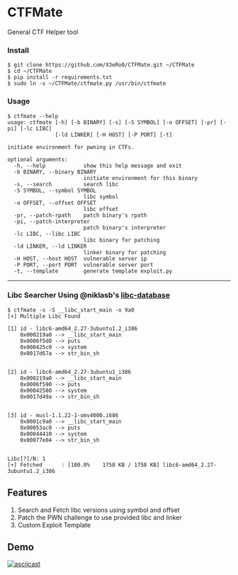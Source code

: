 # CTFMate
General CTF Helper tool

### Install
```
$ git clone https://github.com/X3eRo0/CTFMate.git ~/CTFMate
$ cd ~/CTFMate
$ pip install -r requirements.txt
$ sudo ln -s ~/CTFMate/ctfmate.py /usr/bin/ctfmate
```

### Usage

```
$ ctfmate --help
usage: ctfmate [-h] [-b BINARY] [-s] [-S SYMBOL] [-o OFFSET] [-pr] [-pi] [-lc LIBC]
               [-ld LINKER] [-H HOST] [-P PORT] [-t]

initiate environment for pwning in CTFs.

optional arguments:
  -h, --help            show this help message and exit
  -b BINARY, --binary BINARY
                        initiate environment for this binary
  -s, --search          search libc
  -S SYMBOL, --symbol SYMBOL
                        libc symbol
  -o OFFSET, --offset OFFSET
                        libc offset
  -pr, --patch-rpath    patch binary's rpath
  -pi, --patch-interpreter
                        patch binary's interpreter
  -lc LIBC, --libc LIBC
                        libc binary for patching
  -ld LINKER, --ld LINKER
                        linker binary for patching
  -H HOST, --host HOST  vulnerable server ip
  -P PORT, --port PORT  vulnerable server port
  -t, --template        generate template exploit.py

```
---
### Libc Searcher Using @niklasb's [libc-database](https://github.com/niklasb/libc-database)
```
$ ctfmate -s -S __libc_start_main -o 9a0
[+] Multiple Libc Found

[1] id - libc6-amd64_2.27-3ubuntu1.2_i386
    0x000219a0 --> __libc_start_main
    0x0006f5d0 --> puts
    0x000425c0 --> system
    0x0017d67a --> str_bin_sh


[2] id - libc6-amd64_2.27-3ubuntu1_i386
    0x000219a0 --> __libc_start_main
    0x0006f590 --> puts
    0x00042580 --> system
    0x0017d49a --> str_bin_sh


[3] id - musl-1.1.22-1-omv4000.i686
    0x0001c9a0 --> __libc_start_main
    0x00053ac0 --> puts
    0x00044410 --> system
    0x00077e04 --> str_bin_sh


Libc[?]/N: 1
[+] Fetched      : [100.0%    1758 KB / 1758 KB] libc6-amd64_2.27-3ubuntu1.2_i386
```

## Features
1. Search and Fetch libc versions using symbol and offset
2. Patch the PWN challenge to use provided libc and linker
3. Custom Exploit Template

## Demo
[![asciicast](https://asciinema.org/a/380929.svg)](https://asciinema.org/a/380929)
